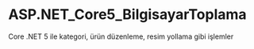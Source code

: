 # ASP.NET_Core5_BilgisayarToplama
 Core .NET 5 ile kategori, ürün düzenleme, resim yollama gibi işlemler
